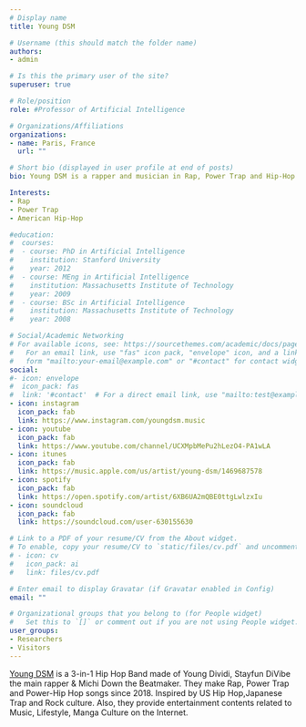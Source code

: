 ```yaml
---
# Display name
title: Young DSM

# Username (this should match the folder name)
authors:
- admin

# Is this the primary user of the site?
superuser: true

# Role/position
role: #Professor of Artificial Intelligence

# Organizations/Affiliations
organizations:
- name: Paris, France
  url: ""

# Short bio (displayed in user profile at end of posts)
bio: Young DSM is a rapper and musician in Rap, Power Trap and Hip-Hop since 2018. Majorly inspired by US Hip-Hop, Japenese Trap and Rock culture.

Interests:
- Rap
- Power Trap
- American Hip-Hop

#education:
#  courses:
#  - course: PhD in Artificial Intelligence
#    institution: Stanford University
#    year: 2012
#  - course: MEng in Artificial Intelligence
#    institution: Massachusetts Institute of Technology
#    year: 2009
#  - course: BSc in Artificial Intelligence
#    institution: Massachusetts Institute of Technology
#    year: 2008

# Social/Academic Networking
# For available icons, see: https://sourcethemes.com/academic/docs/page-builder/#icons
#   For an email link, use "fas" icon pack, "envelope" icon, and a link in the
#   form "mailto:your-email@example.com" or "#contact" for contact widget.
social:
#- icon: envelope
#  icon_pack: fas
#  link: '#contact'  # For a direct email link, use "mailto:test@example.org".
- icon: instagram
  icon_pack: fab
  link: https://www.instagram.com/youngdsm.music
- icon: youtube
  icon_pack: fab
  link: https://www.youtube.com/channel/UCXMpbMePu2hLezO4-PA1wLA
- icon: itunes
  icon_pack: fab
  link: https://music.apple.com/us/artist/young-dsm/1469687578
- icon: spotify
  icon_pack: fab
  link: https://open.spotify.com/artist/6XB6UA2mQBE0ttgLwlzxIu
- icon: soundcloud
  icon_pack: fab
  link: https://soundcloud.com/user-630155630

# Link to a PDF of your resume/CV from the About widget.
# To enable, copy your resume/CV to `static/files/cv.pdf` and uncomment the lines below.
# - icon: cv
#   icon_pack: ai
#   link: files/cv.pdf

# Enter email to display Gravatar (if Gravatar enabled in Config)
email: ""

# Organizational groups that you belong to (for People widget)
#   Set this to `[]` or comment out if you are not using People widget.
user_groups:
- Researchers
- Visitors
---
```


[Young DSM](https://open.spotify.com/artist/6XB6UA2mQBE0ttgLwlzxIu/about) is a 3-in-1 Hip Hop Band made of Young Dividi, Stayfun DiVibe the main rapper & Michi Down the Beatmaker. They make Rap, Power Trap and Power-Hip Hop songs since 2018. Inspired by US Hip Hop,Japanese Trap and Rock culture. Also, they provide entertainment contents related to Music, Lifestyle, Manga Culture on the Internet.
